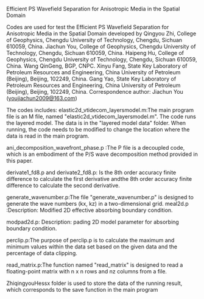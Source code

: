 Efficient PS Wavefield Separation for Anisotropic Media in the Spatial Domain

Codes are used for test the Efficient PS Wavefield Separation for Anisotropic Media in the Spatial Domain developed by
Qingyou Zhi, College of Geophysics, Chengdu University of Technology, Chengdu, Sichuan 610059, China.
Jiachun You, College of Geophysics, Chengdu University of Technology, Chengdu, Sichuan 610059, China. 
Haipeng Hu, College of Geophysics, Chengdu University of Technology, Chengdu, Sichuan 610059, China.
Wang QinGeng, BGP, CNPC.
Xinyu Fang, State Key Laboratory of Petroleum Resources and Engineering, China University of Petroleum (Beijing), Beijing, 102249, China.
Gang Yao, State Key Laboratory of Petroleum Resources and Engineering, China University of Petroleum (Beijing), Beijing, 102249, China. 
Correspondence author: Jiachun You (youjiachun2009@163.com)

The codes includes:
elastic2d_vtidecom_layersmodel.m:The main program file is an M file, named "elastic2d_vtidecom_layersmodel.m". The code runs the  layered model. The data is in the "layered model data" folder. 
When running, the code needs to be modified to change the location where the data is read in the main program.

ani_decomposition_wavefront_phase.p :The P file is a decoupled code, which is an embodiment of the P/S wave decomposition method provided in this paper.

derivate1_fd8.p and derivate2_fd8.p: Is the 8th order accuracy finite difference to calculate the first derivative andthe 8th order accuracy finite difference to calculate the second derivative.

generate_wavenumber.p:The file "generate_wavenumber.p" is designed to generate the wave numbers (kx, kz) in a two-dimensional grid.
meal2d.p :Description: Modified 2D effective absorbing boundary condition.

modpad2d.p: Description: pading 2D model parameter for absorbing boundary condition.

perclip.p:The purpose of perclip.p is to calculate the maximum and minimum values within the data set based on the given data and the percentage of data clipping.

read_matrix.p:The function named "read_matrix" is designed to read a floating-point matrix with n x n rows and nz columns from a file.

ZhiqingyouHessx folder is used to store the data of the running result, which corresponds to the save function in the main program
